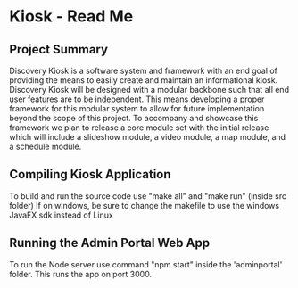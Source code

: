 # Kiosk - Read Me

## Project Summary
Discovery Kiosk is a software system and framework with an end goal of providing the means to easily create and maintain an informational kiosk. Discovery Kiosk will be designed with a modular backbone such that all end user features are to be independent. This means developing a proper framework for this modular system to allow for future implementation beyond the scope of this project. To accompany and showcase this framework we plan to release a core module set with the initial release which will include a slideshow module, a video module, a map module, and a schedule module.

## Compiling Kiosk Application
To build and run the source code use "make all" and "make run" (inside src folder)
If on windows, be sure to change the makefile to use the windows JavaFX sdk instead of Linux

## Running the Admin Portal Web App
To run the Node server use command "npm start" inside the 'adminportal' folder. This runs the app on  port 3000.